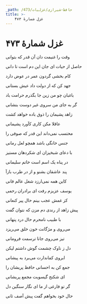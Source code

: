 ```yaml
---
_path: /حافظ-شیرازی/غزلیات/473
title: >-
    غزل شمارهٔ ۴۷۳
---
```

# غزل شمارهٔ ۴۷۳

<div class="b" id="bn1"><div class="m1"><p>وقت را غنیمت دان آن قدر که بتوانی</p></div>
<div class="m2"><p>حاصل از حیات ای جان این دم است تا دانی</p></div></div>
<div class="b" id="bn2"><div class="m1"><p>کام بخشی گردون عمر در عوض دارد</p></div>
<div class="m2"><p>جهد کن که از دولت داد عیش بستانی</p></div></div>
<div class="b" id="bn3"><div class="m1"><p>باغبان چو من زین جا بگذرم حرامت باد</p></div>
<div class="m2"><p>گر به جای من سروی غیر دوست بنشانی</p></div></div>
<div class="b" id="bn4"><div class="m1"><p>زاهد پشیمان را ذوق باده خواهد کشت</p></div>
<div class="m2"><p>عاقلا مکن کاری کآورد پشیمانی</p></div></div>
<div class="b" id="bn5"><div class="m1"><p>محتسب نمی‌داند این قدر که صوفی را</p></div>
<div class="m2"><p>جنس خانگی باشد همچو لعل رمانی</p></div></div>
<div class="b" id="bn6"><div class="m1"><p>با دعای شبخیزان ای شکردهان مستیز</p></div>
<div class="m2"><p>در پناه یک اسم است خاتم سلیمانی</p></div></div>
<div class="b" id="bn7"><div class="m1"><p>پند عاشقان بشنو و از در طرب بازآ</p></div>
<div class="m2"><p>کاین همه نمی‌ارزد شغل عالم فانی</p></div></div>
<div class="b" id="bn8"><div class="m1"><p>یوسف عزیزم رفت ای برادران رحمی</p></div>
<div class="m2"><p>کز غمش عجب بینم حال پیر کنعانی</p></div></div>
<div class="b" id="bn9"><div class="m1"><p>پیش زاهد از رندی دم مزن که نتوان گفت</p></div>
<div class="m2"><p>با طبیب نامحرم حال درد پنهانی</p></div></div>
<div class="b" id="bn10"><div class="m1"><p>می‌روی و مژگانت خون خلق می‌ریزد</p></div>
<div class="m2"><p>تیز می‌روی جانا ترسمت فرومانی</p></div></div>
<div class="b" id="bn11"><div class="m1"><p>دل ز ناوک چشمت گوش داشتم لیکن</p></div>
<div class="m2"><p>ابروی کماندارت می‌برد به پیشانی</p></div></div>
<div class="b" id="bn12"><div class="m1"><p>جمع کن به احسانی حافظ پریشان را</p></div>
<div class="m2"><p>ای شکنج گیسویت مجمع پریشانی</p></div></div>
<div class="b" id="bn13"><div class="m1"><p>گر تو فارغی از ما ای نگار سنگین دل</p></div>
<div class="m2"><p>حال خود بخواهم گفت پیش آصف ثانی</p></div></div>
